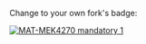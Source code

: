 Change to your own fork's badge:

[![MAT-MEK4270 mandatory 1](https://github.com/Alessimc/matmek_mandatory1/actions/workflows/main.yml/badge.svg)](https://github.com/Alessimc/matmek_mandatory1/actions/workflows/main.yml)
